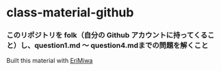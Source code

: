 # class-material-github

### このリポジトリを folk（自分の Github アカウントに持ってくること）し、question1.md 〜 question4.mdまでの問題を解くこと












Built this material with [EriMiwa][1]

[1]:https://github.com/EriMiwa
